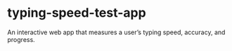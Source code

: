 # typing-speed-test-app
An interactive web app that measures a user’s typing speed, accuracy, and progress.
